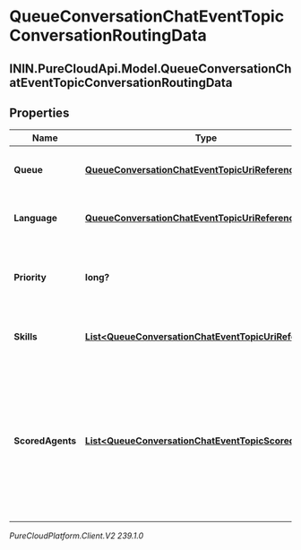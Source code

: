 # QueueConversationChatEventTopicConversationRoutingData

## ININ.PureCloudApi.Model.QueueConversationChatEventTopicConversationRoutingData

## Properties

|Name | Type | Description | Notes|
|------------ | ------------- | ------------- | -------------|
| **Queue** | [**QueueConversationChatEventTopicUriReference**](QueueConversationChatEventTopicUriReference) | A UriReference for a resource | [optional] |
| **Language** | [**QueueConversationChatEventTopicUriReference**](QueueConversationChatEventTopicUriReference) | A UriReference for a resource | [optional] |
| **Priority** | **long?** | The priority of the conversation to use for routing decisions | [optional] |
| **Skills** | [**List&lt;QueueConversationChatEventTopicUriReference&gt;**](QueueConversationChatEventTopicUriReference) | The skills to use for routing decisions | [optional] |
| **ScoredAgents** | [**List&lt;QueueConversationChatEventTopicScoredAgent&gt;**](QueueConversationChatEventTopicScoredAgent) | A collection of agents and their assigned scores for this conversation (0 - 100, higher being better), for use in routing to preferred agents | [optional] |



_PureCloudPlatform.Client.V2 239.1.0_
